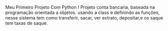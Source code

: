 Meu Primeiro Projeto Com Python !
Projeto conta bancaria, baseada na programação orientada a objetos. usando a class e definindo as funções, nesse sistema tem como transferir, sacar, ver extrato, depositar,e os saque tem taxas de saque.
